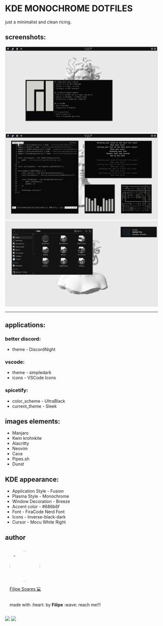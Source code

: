 # KDE MONOCHROME DOTFILES
just a minimalist and clean ricing.

## screenshots:

![](./images/image1.png)
![](./images/image2.png)
![](./images/image3.png)
***
## applications:
### better discord:
* theme - DiscordNight

### vscode:
* theme - simpledark
* icons - VSCode Icons

### spicetify:
* color_scheme - UltraBlack
* current_theme - Sleek

## images elements:
* Manjaro
* Kwin krohnkite
* Alacritty
* Neovim
* Cava
* Pipes.sh
* Dunst
## KDE appearance:
* Application Style - Fusion
* Plasma Style - Monochrome
* Window Decoration - Breeze
* Accent color - #686b6f
* Font - FiraCode Nerd Font
* Icons - Inverse-black-dark
* Cursor - Mocu White Right


## author
<img width='100' height='100' style="border-radius:50%; padding:15px" src="https://avatars.githubusercontent.com/u/78698099?v=4" /></br>
<a href="https://github.com/lipe14-ops" style='padding: 15px' title="Rocketseat">Filipe Soares :computer:</a>
<p style='padding: 15px'>made with :heart: by <strong>Filipe</strong> :wave: reach me!!!</p>


[![](https://img.shields.io/badge/Gmail-D14836?style=for-the-badge&logo=gmail&logoColor=white)](fn697169@gmail.com)
[![](https://img.shields.io/badge/Instagram-E4405F?style=for-the-badge&logo=instagram&logoColor=white)](https://www.instagram.com/filipe_1408/)
